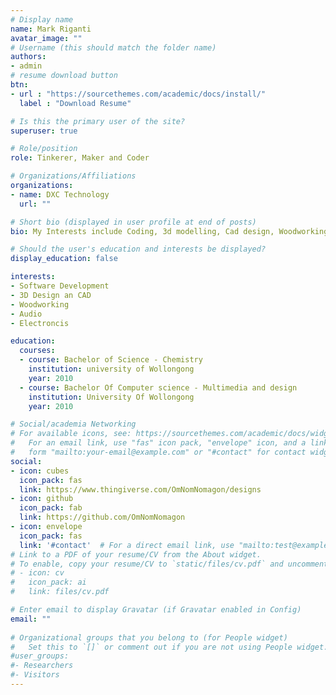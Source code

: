 ```yaml
---
# Display name
name: Mark Riganti
avatar_image: ""
# Username (this should match the folder name)
authors:
- admin
# resume download button
btn:
- url : "https://sourcethemes.com/academic/docs/install/"
  label : "Download Resume"

# Is this the primary user of the site?
superuser: true

# Role/position
role: Tinkerer, Maker and Coder

# Organizations/Affiliations
organizations:
- name: DXC Technology
  url: ""

# Short bio (displayed in user profile at end of posts)
bio: My Interests include Coding, 3d modelling, Cad design, Woodworking, Heaphones and electronics.

# Should the user's education and interests be displayed?
display_education: false

interests:
- Software Development
- 3D Design an CAD
- Woodworking
- Audio
- Electroncis

education:
  courses:
  - course: Bachelor of Science - Chemistry
    institution: university of Wollongong
    year: 2010
  - course: Bachelor Of Computer science - Multimedia and design
    institution: University Of Wollongong
    year: 2010

# Social/academia Networking
# For available icons, see: https://sourcethemes.com/academic/docs/widgets/#icons
#   For an email link, use "fas" icon pack, "envelope" icon, and a link in the
#   form "mailto:your-email@example.com" or "#contact" for contact widget.
social:
- icon: cubes
  icon_pack: fas
  link: https://www.thingiverse.com/OmNomNomagon/designs
- icon: github
  icon_pack: fab
  link: https://github.com/OmNomNomagon
- icon: envelope
  icon_pack: fas
  link: '#contact'  # For a direct email link, use "mailto:test@example.org".
# Link to a PDF of your resume/CV from the About widget.
# To enable, copy your resume/CV to `static/files/cv.pdf` and uncomment the lines below.  
# - icon: cv
#   icon_pack: ai
#   link: files/cv.pdf

# Enter email to display Gravatar (if Gravatar enabled in Config)
email: ""
  
# Organizational groups that you belong to (for People widget)
#   Set this to `[]` or comment out if you are not using People widget.  
#user_groups:
#- Researchers
#- Visitors
---
```

